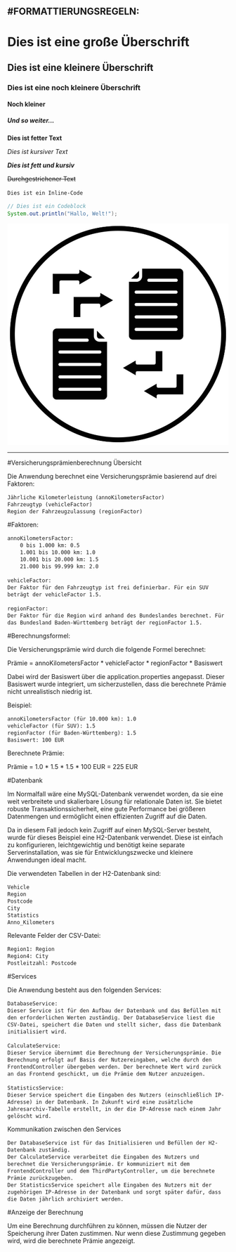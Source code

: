 #FORMATTIERUNGSREGELN:
-----------------------------------------------------------------------------------
# Dies ist eine große Überschrift

## Dies ist eine kleinere Überschrift

### Dies ist eine noch kleinere Überschrift

#### Noch kleiner

##### Und so weiter...

**Dies ist fetter Text**

*Dies ist kursiver Text*

***Dies ist fett und kursiv***

~~Durchgestrichener Text~~

`Dies ist ein Inline-Code`

```java
// Dies ist ein Codeblock
System.out.println("Hallo, Welt!");
```

![Diagramm](diagram.jpg)


-----------------------------------------------------------------------------------

#Versicherungsprämienberechnung
Übersicht

Die Anwendung berechnet eine Versicherungsprämie basierend auf drei Faktoren:

    Jährliche Kilometerleistung (annoKilometersFactor)
    Fahrzeugtyp (vehicleFactor)
    Region der Fahrzeugzulassung (regionFactor)

#Faktoren:

    annoKilometersFactor:
        0 bis 1.000 km: 0.5
        1.001 bis 10.000 km: 1.0
        10.001 bis 20.000 km: 1.5
        21.000 bis 99.999 km: 2.0

    vehicleFactor:
    Der Faktor für den Fahrzeugtyp ist frei definierbar. Für ein SUV beträgt der vehicleFactor 1.5.

    regionFactor:
    Der Faktor für die Region wird anhand des Bundeslandes berechnet. Für das Bundesland Baden-Württemberg beträgt der regionFactor 1.5.

#Berechnungsformel:

Die Versicherungsprämie wird durch die folgende Formel berechnet:

Prämie = annoKilometersFactor * vehicleFactor * regionFactor * Basiswert

Dabei wird der Basiswert über die application.properties angepasst. Dieser Basiswert wurde integriert, um sicherzustellen, dass die berechnete Prämie nicht unrealistisch niedrig ist.

Beispiel:

    annoKilometersFactor (für 10.000 km): 1.0
    vehicleFactor (für SUV): 1.5
    regionFactor (für Baden-Württemberg): 1.5
    Basiswert: 100 EUR

Berechnete Prämie:

Prämie = 1.0 * 1.5 * 1.5 * 100 EUR = 225 EUR

#Datenbank

Im Normalfall wäre eine MySQL-Datenbank verwendet worden, da sie eine weit verbreitete und skalierbare Lösung für relationale Daten ist. Sie bietet robuste Transaktionssicherheit, eine gute Performance bei größeren Datenmengen und ermöglicht einen effizienten Zugriff auf die Daten.

Da in diesem Fall jedoch kein Zugriff auf einen MySQL-Server besteht, wurde für dieses Beispiel eine H2-Datenbank verwendet. Diese ist einfach zu konfigurieren, leichtgewichtig und benötigt keine separate Serverinstallation, was sie für Entwicklungszwecke und kleinere Anwendungen ideal macht.

Die verwendeten Tabellen in der H2-Datenbank sind:

    Vehicle
    Region
    Postcode
    City
    Statistics
    Anno_Kilometers

Relevante Felder der CSV-Datei:

    Region1: Region
    Region4: City
    Postleitzahl: Postcode

#Services

Die Anwendung besteht aus den folgenden Services:

    DatabaseService:
    Dieser Service ist für den Aufbau der Datenbank und das Befüllen mit den erforderlichen Werten zuständig. Der DatabaseService liest die CSV-Datei, speichert die Daten und stellt sicher, dass die Datenbank initialisiert wird.

    CalculateService:
    Dieser Service übernimmt die Berechnung der Versicherungsprämie. Die Berechnung erfolgt auf Basis der Nutzereingaben, welche durch den FrontendController übergeben werden. Der berechnete Wert wird zurück an das Frontend geschickt, um die Prämie dem Nutzer anzuzeigen.

    StatisticsService:
    Dieser Service speichert die Eingaben des Nutzers (einschließlich IP-Adresse) in der Datenbank. In Zukunft wird eine zusätzliche Jahresarchiv-Tabelle erstellt, in der die IP-Adresse nach einem Jahr gelöscht wird.

Kommunikation zwischen den Services

    Der DatabaseService ist für das Initialisieren und Befüllen der H2-Datenbank zuständig.
    Der CalculateService verarbeitet die Eingaben des Nutzers und berechnet die Versicherungsprämie. Er kommuniziert mit dem FrontendController und dem ThirdPartyController, um die berechnete Prämie zurückzugeben.
    Der StatisticsService speichert alle Eingaben des Nutzers mit der zugehörigen IP-Adresse in der Datenbank und sorgt später dafür, dass die Daten jährlich archiviert werden.

#Anzeige der Berechnung

Um eine Berechnung durchführen zu können, müssen die Nutzer der Speicherung ihrer Daten zustimmen. Nur wenn diese Zustimmung gegeben wird, wird die berechnete Prämie angezeigt.
